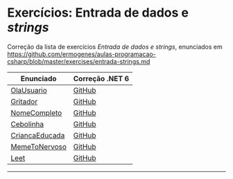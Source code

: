 # Exercícios: Entrada de dados e _strings_

Correção da lista de exercícios *Entrada de dados e _strings_*, enunciados em <https://github.com/ermogenes/aulas-programacao-csharp/blob/master/exercises/entrada-strings.md>

Enunciado | Correção .NET 6
--- | --- 
[OlaUsuario](https://github.com/ermogenes/aulas-programacao-csharp/blob/master/exercises/entrada-strings.md#Exercício-OlaUsuario) | [GitHub](https://github.com/diegoneri/correcoes-dev-cs-net6/blob/main/02-entrada-de-dados-e-strings/OlaUsuario/Program.cs)
[Gritador](https://github.com/ermogenes/aulas-programacao-csharp/blob/master/exercises/entrada-strings.md#Exercício-Gritador) | [GitHub](https://github.com/diegoneri/correcoes-dev-cs-net6/blob/main/02-entrada-de-dados-e-strings/Gritador/Program.cs)
[NomeCompleto](https://github.com/ermogenes/aulas-programacao-csharp/blob/master/exercises/entrada-strings.md#Exercício-NomeCompleto) | [GitHub](https://github.com/diegoneri/correcoes-dev-cs-net6/blob/main/02-entrada-de-dados-e-strings/NomeCompleto/Program.cs)
[Cebolinha](https://github.com/ermogenes/aulas-programacao-csharp/blob/master/exercises/entrada-strings.md#Exercsício-Cebolinha) | [GitHub](https://github.com/diegoneri/correcoes-dev-cs-net6/blob/main/02-entrada-de-dados-e-strings/Cebolinha/Program.cs)
[CriancaEducada](https://github.com/ermogenes/aulas-programacao-csharp/blob/master/exercises/entrada-strings.md#Exercício-CriancaEducada) | [GitHub](https://github.com/diegoneri/correcoes-dev-cs-net6/blob/main/02-entrada-de-dados-e-strings/CriancaEducada/Program.cs)
[MemeToNervoso](https://github.com/ermogenes/aulas-programacao-csharp/blob/master/exercises/entrada-strings.md#Exercício-MemeToNervoso) | [GitHub](https://github.com/diegoneri/correcoes-dev-cs-net6/blob/main/02-entrada-de-dados-e-strings/MemeToNervoso/Program.cs)
[Leet](https://github.com/ermogenes/aulas-programacao-csharp/blob/master/exercises/entrada-strings.md#Exercício-Leet) | [GitHub](https://github.com/diegoneri/correcoes-dev-cs-net6/blob/main/02-entrada-de-dados-e-strings/Leet/Program.cs)

---
